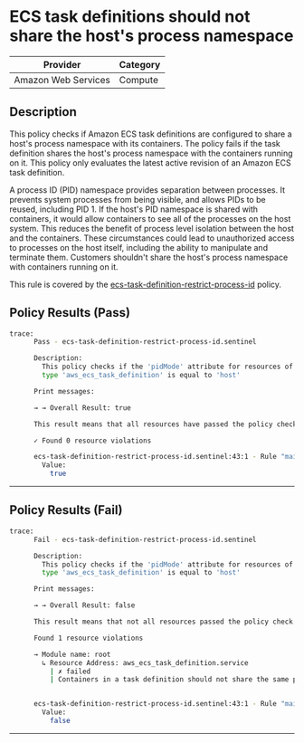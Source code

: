 # ECS task definitions should not share the host's process namespace

| Provider            | Category     |
|---------------------|--------------|
| Amazon Web Services | Compute      |

## Description

This policy checks if Amazon ECS task definitions are configured to share a host's process namespace with its containers. The policy fails if the task definition shares the host's process namespace with the containers running on it. This policy only evaluates the latest active revision of an Amazon ECS task definition.

A process ID (PID) namespace provides separation between processes. It prevents system processes from being visible, and allows PIDs to be reused, including PID 1. If the host's PID namespace is shared with containers, it would allow containers to see all of the processes on the host system. This reduces the benefit of process level isolation between the host and the containers. These circumstances could lead to unauthorized access to processes on the host itself, including the ability to manipulate and terminate them. Customers shouldn't share the host's process namespace with containers running on it.

This rule is covered by the [ecs-task-definition-restrict-process-id](../../policies/ecs/ecs-task-definition-restrict-process-id.sentinel) policy.

## Policy Results (Pass)
```bash
trace:
      Pass - ecs-task-definition-restrict-process-id.sentinel

      Description:
        This policy checks if the 'pidMode' attribute for resources of
        type 'aws_ecs_task_definition' is equal to 'host'

      Print messages:

      → → Overall Result: true

      This result means that all resources have passed the policy check for the policy ecs-task-definition-restrict-process-id.

      ✓ Found 0 resource violations

      ecs-task-definition-restrict-process-id.sentinel:43:1 - Rule "main"
        Value:
          true
```

---

## Policy Results (Fail)
```bash
trace:
      Fail - ecs-task-definition-restrict-process-id.sentinel

      Description:
        This policy checks if the 'pidMode' attribute for resources of
        type 'aws_ecs_task_definition' is equal to 'host'

      Print messages:

      → → Overall Result: false

      This result means that not all resources passed the policy check and the protected behavior is not allowed for the policy ecs-task-definition-restrict-process-id.

      Found 1 resource violations

      → Module name: root
        ↳ Resource Address: aws_ecs_task_definition.service
          | ✗ failed
          | Containers in a task definition should not share the same process namespace as that of the host. Refer to https://docs.aws.amazon.com/securityhub/latest/userguide/ecs-controls.html#ecs-3 for more details.


      ecs-task-definition-restrict-process-id.sentinel:43:1 - Rule "main"
        Value:
          false
```

---